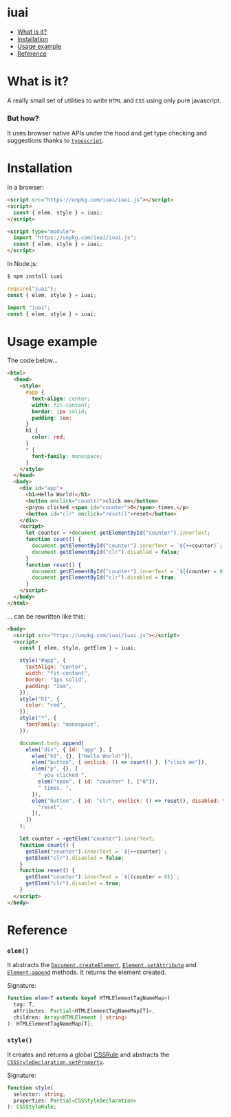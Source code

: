 # iuai

- [What is it?](#what-is-it)
- [Installation](#installation)
- [Usage example](#usage-example)
- [Reference](#reference)

# What is it?

A really small set of utilities to write `HTML` and `CSS` using only pure javascript.

### But how?

It uses browser native APIs under the hood and get type checking and suggestions thanks to [`typescript`](https://github.com/microsoft/TypeScript/blob/main/src/lib/dom.generated.d.ts).

# Installation

In a browser:

```html
<script src="https://unpkg.com/iuai/iuai.js"></script>
<script>
  const { elem, style } = iuai;
</script>
```

```html
<script type="module">
  import "https://unpkg.com/iuai/iuai.js";
  const { elem, style } = iuai;
</script>
```

In Node.js:

```sh
$ npm install iuai
```

```javascript
require("iuai");
const { elem, style } = iuai;
```

```javascript
import "iuai";
const { elem, style } = iuai;
```

# Usage example

The code below...

```html
<html>
  <head>
    <style>
      #app {
        text-align: center;
        width: fit-content;
        border: 1px solid;
        padding: 1em;
      }
      h1 {
        color: red;
      }
      * {
        font-family: monospace;
      }
    </style>
  </head>
  <body>
    <div id="app">
      <h1>Hello World!</h1>
      <button onclick="count()">click me</button>
      <p>you clicked <span id="counter">0</span> times.</p>
      <button id="clr" onclick="reset()">reset</button>
    </div>
    <script>
      let counter = +document.getElementById("counter").innerText;
      function count() {
        document.getElementById("counter").innerText = `${++counter}`;
        document.getElementById("clr").disabled = false;
      }
      function reset() {
        document.getElementById("counter").innerText = `${(counter = 0)}`;
        document.getElementById("clr").disabled = true;
      }
    </script>
  </body>
</html>
```

... can be rewritten like this:

```html
<body>
  <script src="https://unpkg.com/iuai/iuai.js"></script>
  <script>
    const { elem, style, getElem } = iuai;

    style("#app", {
      textAlign: "center",
      width: "fit-content",
      border: "1px solid",
      padding: "1em",
    });
    style("h1", {
      color: "red",
    });
    style("*", {
      fontFamily: "monospace",
    });

    document.body.append(
      elem("div", { id: "app" }, [
        elem("h1", {}, ["Hello World!"]),
        elem("button", { onclick: () => count() }, ["click me"]),
        elem("p", {}, [
          " you clicked ",
          elem("span", { id: "counter" }, ["0"]),
          " times. ",
        ]),
        elem("button", { id: "clr", onclick: () => reset(), disabled: true }, [
          "reset",
        ]),
      ])
    );

    let counter = +getElem("counter").innerText;
    function count() {
      getElem("counter").innerText = `${++counter}`;
      getElem("clr").disabled = false;
    }
    function reset() {
      getElem("counter").innerText = `${(counter = 0)}`;
      getElem("clr").disabled = true;
    }
  </script>
</body>
```

# Reference

### `elem()`

It abstracts the [`Document.createElement`](https://developer.mozilla.org/en-US/docs/Web/API/Document/createElement), [`Element.setAttribute`](https://developer.mozilla.org/en-US/docs/Web/API/Element/setAttribute) and [`Element.append`](https://developer.mozilla.org/en-US/docs/Web/API/Element/append) methods. It returns the element created.

Signature:

```typescript
function elem<T extends keyof HTMLElementTagNameMap>(
  tag: T,
  attributes: Partial<HTMLElementTagNameMap[T]>,
  children: Array<HTMLElement | string>
): HTMLElementTagNameMap[T];
```

### `style()`

It creates and returns a global [CSSRule](https://developer.mozilla.org/en-US/docs/Web/API/CSSRule) and abstracts the [`CSSStyleDeclaration.setProperty`](https://developer.mozilla.org/en-US/docs/Web/API/CSSStyleDeclaration/setProperty).

Signature:

```typescript
function style(
  selector: string,
  properties: Partial<CSSStyleDeclaration>
): CSSStyleRule;
```

